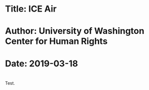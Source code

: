 #
# Title: ICE Air
# Author: University of Washington Center for Human Rights
# Date: 2019-03-18
#
#




Test.
